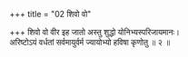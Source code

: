 +++
title = "02 शिवो वो"

+++
शिवो वो वीर इह जातो अस्तु शुद्धो योनिभ्यस्परिजायमानः।  
अरिष्टोऽयं वर्धतां सर्वमायुर्वर्म ज्यायोभ्यो हविषा कृणोतु ॥ २ ॥